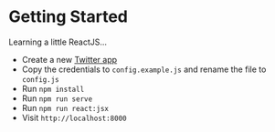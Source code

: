 # Getting Started

Learning a little ReactJS...

- Create a new [Twitter app](https://apps.twitter.com/app)
- Copy the credentials to `config.example.js` and rename the file to `config.js`
- Run `npm install`
- Run `npm run serve`
- Run `npm run react:jsx`
- Visit `http://localhost:8000`
